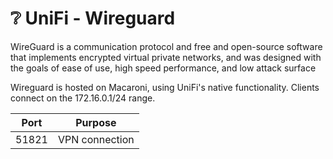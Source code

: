 # ❔ UniFi - Wireguard

WireGuard is a communication protocol and free and open-source software that implements encrypted virtual private networks, and was designed with the goals of ease of use, high speed performance, and low attack surface

Wireguard is hosted on Macaroni, using UniFi's native functionality. Clients connect on the 172.16.0.1/24 range.

| Port  | Purpose        |
| ----- | -------------- |
| 51821 | VPN connection |
